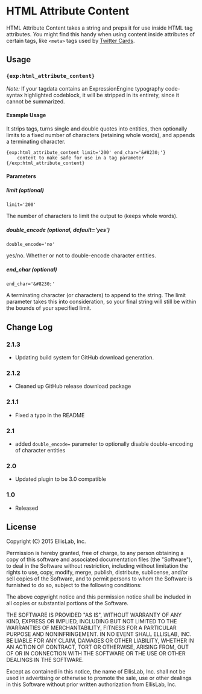 # HTML Attribute Content

HTML Attribute Content takes a string and preps it for use inside HTML tag attributes. You might find this handy when using content inside attributes of certain tags, like `<meta>` tags used by [Twitter Cards](https://dev.twitter.com/docs/cards).

## Usage

### `{exp:html_attribute_content}`

*Note:* If your tagdata contains an ExpressionEngine typography code-syntax highlighted codeblock, it will be stripped in its entirety, since it cannot be summarized.

#### Example Usage

It strips tags, turns single and double quotes into entities, then optionally limits to a fixed number of characters (retaining whole words), and appends a terminating character.

```
{exp:html_attribute_content limit='200' end_char='&#8230;'}
	content to make safe for use in a tag parameter
{/exp:html_attribute_content}
```

#### Parameters

##### limit (optional)

`limit='200'`

The number of characters to limit the output to (keeps whole words).

##### double_encode (optional, default='yes')

`double_encode='no'`

yes/no. Whether or not to double-encode character entities.

##### end_char (optional)

`end_char='&#8230;'`

A terminating character (or characters) to append to the string. The limit parameter takes this into consideration, so your final string will still
be within the bounds of your specified limit.

## Change Log

### 2.1.3

- Updating build system for GitHub download generation.

### 2.1.2

- Cleaned up GitHub release download package

### 2.1.1

- Fixed a typo in the README

### 2.1

- added `double_encode=` parameter to optionally disable double-encoding of character entities

### 2.0

- Updated plugin to be 3.0 compatible

### 1.0

- Released

## License

Copyright (C) 2015 EllisLab, Inc.

Permission is hereby granted, free of charge, to any person obtaining a copy
of this software and associated documentation files (the "Software"), to deal
in the Software without restriction, including without limitation the rights
to use, copy, modify, merge, publish, distribute, sublicense, and/or sell
copies of the Software, and to permit persons to whom the Software is
furnished to do so, subject to the following conditions:

The above copyright notice and this permission notice shall be included in
all copies or substantial portions of the Software.

THE SOFTWARE IS PROVIDED "AS IS", WITHOUT WARRANTY OF ANY KIND, EXPRESS OR
IMPLIED, INCLUDING BUT NOT LIMITED TO THE WARRANTIES OF MERCHANTABILITY,
FITNESS FOR A PARTICULAR PURPOSE AND NONINFRINGEMENT. IN NO EVENT SHALL
ELLISLAB, INC. BE LIABLE FOR ANY CLAIM, DAMAGES OR OTHER LIABILITY, WHETHER
IN AN ACTION OF CONTRACT, TORT OR OTHERWISE, ARISING FROM, OUT OF OR IN
CONNECTION WITH THE SOFTWARE OR THE USE OR OTHER DEALINGS IN THE SOFTWARE.

Except as contained in this notice, the name of EllisLab, Inc. shall not be
used in advertising or otherwise to promote the sale, use or other dealings
in this Software without prior written authorization from EllisLab, Inc.
